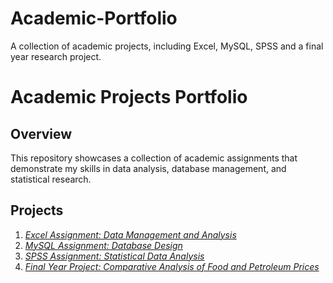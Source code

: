 # Academic-Portfolio
A collection of academic projects, including Excel, MySQL, SPSS and a final year research project.
# Academic Projects Portfolio  

## Overview  
This repository showcases a collection of academic assignments that demonstrate my skills in data analysis, database management, and statistical research.  

## Projects  
1. *[Excel Assignment: Data Management and Analysis](./Excel-Assignment/README.md)*  
2. *[MySQL Assignment: Database Design](./MySQL-Assignment/README.md)*  
3. *[SPSS Assignment: Statistical Data Analysis](./SPSS-Assignment/README.md)*  
4. *[Final Year Project: Comparative Analysis of Food and Petroleum Prices](./Final-Year-Project/README.md)*  

